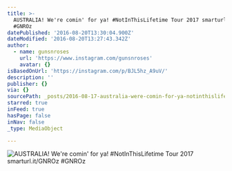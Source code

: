 ```yaml
---
title: >-
  AUSTRALIA! We're comin' for ya! #NotInThisLifetime Tour 2017 smarturl.it/GNROz
  #GNROz
datePublished: '2016-08-20T13:30:04.900Z'
dateModified: '2016-08-20T13:27:43.342Z'
author:
  - name: gunsnroses
    url: 'https://www.instagram.com/gunsnroses'
    avatar: {}
isBasedOnUrl: 'https://instagram.com/p/BJL5hz_A9uV/'
description: ''
publisher: {}
via: {}
sourcePath: _posts/2016-08-17-australia-were-comin-for-ya-notinthislifetime-tour-2017.md
starred: true
inFeed: true
hasPage: false
inNav: false
_type: MediaObject

---
```

![AUSTRALIA! We're comin' for ya! #NotInThisLifetime Tour 2017 smarturl.it/GNROz #GNROz](https://scontent.cdninstagram.com/t51.2885-15/s640x640/sh0.08/e35/13774743_167064160384989_688118252_n.jpg?ig_cache_key=MTMxODQwMDMyODE0NzkxNzcxNw%3D%3D.2)
